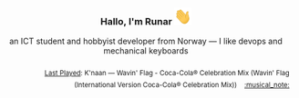 <h3 align="center">Hallo, I'm Runar <img src="./assets/wave.gif" width="30px" height="30px"></h3>

<div align="center">an ICT student and hobbyist developer from Norway — I like devops and mechanical keyboards</div>

<br/>
<div align="right"><sub>
  <a href="https://www.last.fm/user/runarsf">Last Played</a>: K&#39;naan &mdash; Wavin&#39; Flag - Coca-Cola® Celebration Mix (Wavin&#39; Flag (International Version Coca-Cola® Celebration Mix)) &nbsp;&nbsp; <a href="https:&#x2F;&#x2F;www.last.fm&#x2F;music&#x2F;K%27naan&#x2F;_&#x2F;Wavin%27+Flag+-+Coca-Cola%C2%AE+Celebration+Mix">:musical_note:</a>
</sub></div>

